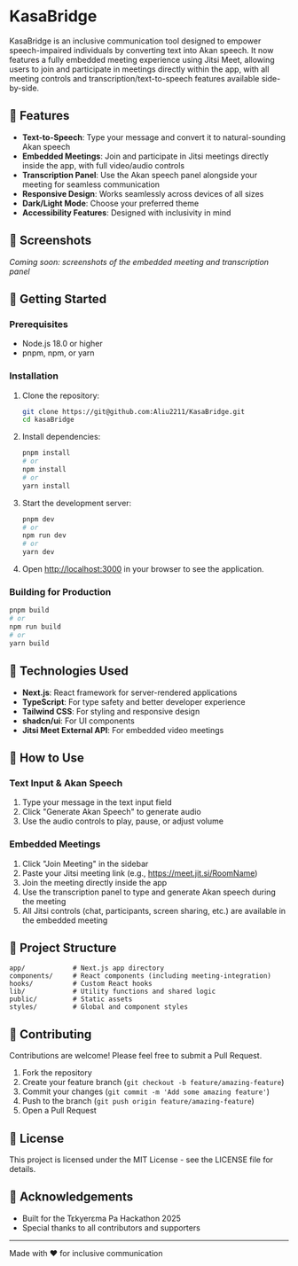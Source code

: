# KasaBridge

KasaBridge is an inclusive communication tool designed to empower speech-impaired individuals by converting text into Akan speech. It now features a fully embedded meeting experience using Jitsi Meet, allowing users to join and participate in meetings directly within the app, with all meeting controls and transcription/text-to-speech features available side-by-side.

## 🌟 Features

- **Text-to-Speech**: Type your message and convert it to natural-sounding Akan speech
- **Embedded Meetings**: Join and participate in Jitsi meetings directly inside the app, with full video/audio controls
- **Transcription Panel**: Use the Akan speech panel alongside your meeting for seamless communication
- **Responsive Design**: Works seamlessly across devices of all sizes
- **Dark/Light Mode**: Choose your preferred theme
- **Accessibility Features**: Designed with inclusivity in mind

## 📱 Screenshots

*Coming soon: screenshots of the embedded meeting and transcription panel*

## 🚀 Getting Started

### Prerequisites

- Node.js 18.0 or higher
- pnpm, npm, or yarn

### Installation

1. Clone the repository:
   ```sh
   git clone https://git@github.com:Aliu2211/KasaBridge.git
   cd kasaBridge
   ```
2. Install dependencies:
   ```sh
   pnpm install
   # or
   npm install
   # or
   yarn install
   ```
3. Start the development server:
   ```sh
   pnpm dev
   # or
   npm run dev
   # or
   yarn dev
   ```
4. Open [http://localhost:3000](http://localhost:3000) in your browser to see the application.

### Building for Production

```sh
pnpm build
# or
npm run build
# or
yarn build
```

## 🔧 Technologies Used

- **Next.js**: React framework for server-rendered applications
- **TypeScript**: For type safety and better developer experience
- **Tailwind CSS**: For styling and responsive design
- **shadcn/ui**: For UI components
- **Jitsi Meet External API**: For embedded video meetings

## 📖 How to Use

### Text Input & Akan Speech

1. Type your message in the text input field
2. Click "Generate Akan Speech" to generate audio
3. Use the audio controls to play, pause, or adjust volume

### Embedded Meetings

1. Click "Join Meeting" in the sidebar
2. Paste your Jitsi meeting link (e.g., https://meet.jit.si/RoomName)
3. Join the meeting directly inside the app
4. Use the transcription panel to type and generate Akan speech during the meeting
5. All Jitsi controls (chat, participants, screen sharing, etc.) are available in the embedded meeting

## 🧩 Project Structure

```
app/            # Next.js app directory
components/     # React components (including meeting-integration)
hooks/          # Custom React hooks
lib/            # Utility functions and shared logic
public/         # Static assets
styles/         # Global and component styles
```

## 🤝 Contributing

Contributions are welcome! Please feel free to submit a Pull Request.

1. Fork the repository
2. Create your feature branch (`git checkout -b feature/amazing-feature`)
3. Commit your changes (`git commit -m 'Add some amazing feature'`)
4. Push to the branch (`git push origin feature/amazing-feature`)
5. Open a Pull Request

## 📄 License

This project is licensed under the MIT License - see the LICENSE file for details.

## 🙏 Acknowledgements

- Built for the Tɛkyerɛma Pa Hackathon 2025
- Special thanks to all contributors and supporters

---

Made with ❤️ for inclusive communication

